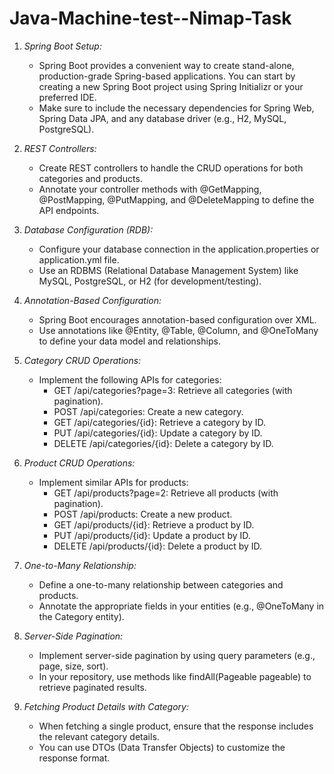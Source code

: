 # Java-Machine-test--Nimap-Task
1. *Spring Boot Setup:*
   - Spring Boot provides a convenient way to create stand-alone, production-grade Spring-based applications. You can start by creating a new Spring Boot project using Spring Initializr or your preferred IDE.
   - Make sure to include the necessary dependencies for Spring Web, Spring Data JPA, and any database driver (e.g., H2, MySQL, PostgreSQL).

2. *REST Controllers:*
   - Create REST controllers to handle the CRUD operations for both categories and products.
   - Annotate your controller methods with @GetMapping, @PostMapping, @PutMapping, and @DeleteMapping to define the API endpoints.

3. *Database Configuration (RDB):*
   - Configure your database connection in the application.properties or application.yml file.
   - Use an RDBMS (Relational Database Management System) like MySQL, PostgreSQL, or H2 (for development/testing).

4. *Annotation-Based Configuration:*
   - Spring Boot encourages annotation-based configuration over XML.
   - Use annotations like @Entity, @Table, @Column, and @OneToMany to define your data model and relationships.

5. *Category CRUD Operations:*
   - Implement the following APIs for categories:
     - GET /api/categories?page=3: Retrieve all categories (with pagination).
     - POST /api/categories: Create a new category.
     - GET /api/categories/{id}: Retrieve a category by ID.
     - PUT /api/categories/{id}: Update a category by ID.
     - DELETE /api/categories/{id}: Delete a category by ID.

6. *Product CRUD Operations:*
   - Implement similar APIs for products:
     - GET /api/products?page=2: Retrieve all products (with pagination).
     - POST /api/products: Create a new product.
     - GET /api/products/{id}: Retrieve a product by ID.
     - PUT /api/products/{id}: Update a product by ID.
     - DELETE /api/products/{id}: Delete a product by ID.

7. *One-to-Many Relationship:*
   - Define a one-to-many relationship between categories and products.
   - Annotate the appropriate fields in your entities (e.g., @OneToMany in the Category entity).

8. *Server-Side Pagination:*
   - Implement server-side pagination by using query parameters (e.g., page, size, sort).
   - In your repository, use methods like findAll(Pageable pageable) to retrieve paginated results.

9. *Fetching Product Details with Category:*
   - When fetching a single product, ensure that the response includes the relevant category details.
   - You can use DTOs (Data Transfer Objects) to customize the response format.
